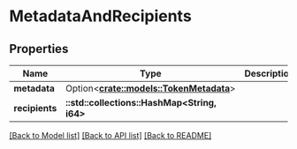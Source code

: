 # MetadataAndRecipients

## Properties

Name | Type | Description | Notes
------------ | ------------- | ------------- | -------------
**metadata** | Option<[**crate::models::TokenMetadata**](TokenMetadata.md)> |  | [optional]
**recipients** | **::std::collections::HashMap<String, i64>** |  | 

[[Back to Model list]](../README.md#documentation-for-models) [[Back to API list]](../README.md#documentation-for-api-endpoints) [[Back to README]](../README.md)


